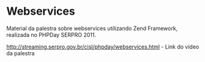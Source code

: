 # Webservices

Material da palestra sobre webservices utilizando Zend Framework, realizada no PHPDay SERPRO 2011.

http://streaming.serpro.gov.br/cisl/phpday/webservices.html - Link do vídeo da palestra
